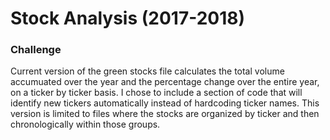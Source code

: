 # Stock Analysis (2017-2018)


### Challenge
Current version of the green stocks file calculates the total volume accumuated over the year and the percentage change over the entire year, on a ticker by ticker basis. I chose to include a section of code that will identify new tickers automatically instead of hardcoding ticker names. This version is limited to files where the stocks are organized by ticker and then chronologically within those groups. 
